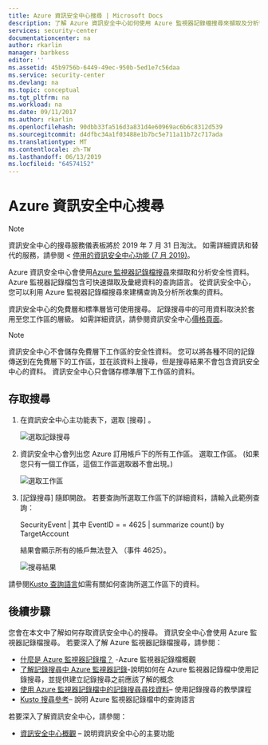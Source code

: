 ```yaml
---
title: Azure 資訊安全中心搜尋 | Microsoft Docs
description: 了解 Azure 資訊安全中心如何使用 Azure 監視器記錄檔搜尋來擷取及分析安全性資料。
services: security-center
documentationcenter: na
author: rkarlin
manager: barbkess
editor: ''
ms.assetid: 45b9756b-6449-49ec-950b-5ed1e7c56daa
ms.service: security-center
ms.devlang: na
ms.topic: conceptual
ms.tgt_pltfrm: na
ms.workload: na
ms.date: 09/11/2017
ms.author: rkarlin
ms.openlocfilehash: 90dbb33fa516d3a831d4e60969ac6b6c8312d539
ms.sourcegitcommit: d4dfbc34a1f03488e1b7bc5e711a11b72c717ada
ms.translationtype: MT
ms.contentlocale: zh-TW
ms.lasthandoff: 06/13/2019
ms.locfileid: "64574152"
---
```

# <a name="azure-security-center-search"></a>Azure 資訊安全中心搜尋

> [!NOTE]
> 資訊安全中心的搜尋服務儀表板將於 2019 年 7 月 31 日淘汰。 如需詳細資訊和替代的服務，請參閱 <<c0> [ 停用的資訊安全中心功能 (7 月 2019)](security-center-features-retirement-july2019.md#menu_search)。

Azure 資訊安全中心會使用[Azure 監視器記錄檔搜尋](../log-analytics/log-analytics-log-searches.md)來擷取和分析安全性資料。 Azure 監視器記錄檔包含可快速擷取及彙總資料的查詢語言。 從資訊安全中心，您可以利用 Azure 監視器記錄檔搜尋來建構查詢及分析所收集的資料。

資訊安全中心的免費層和標準層皆可使用搜尋。  記錄搜尋中的可用資料取決於套用至您工作區的層級。  如需詳細資訊，請參閱資訊安全中心[價格頁面](../security-center/security-center-pricing.md)。


> [!NOTE]
> 資訊安全中心不會儲存免費層下工作區的安全性資料。 您可以將各種不同的記錄傳送到在免費層下的工作區，並在該資料上搜尋，但是搜尋結果不會包含資訊安全中心的資料。 資訊安全中心只會儲存標準層下工作區的資料。
>
>

## <a name="access-search"></a>存取搜尋
1. 在資訊安全中心主功能表下，選取 [搜尋]  。

   ![選取記錄搜尋][1]

2. 資訊安全中心會列出您 Azure 訂用帳戶下的所有工作區。 選取工作區。 (如果您只有一個工作區，這個工作區選取器不會出現。)

   ![選取工作區][2]

3. [記錄搜尋]  隨即開啟。 若要查詢所選取工作區下的詳細資料，請輸入此範例查詢：

   SecurityEvent | 其中 EventID = = 4625 | summarize count() by TargetAccount

   結果會顯示所有的帳戶無法登入 （事件 4625）。

   ![搜尋結果][3]

請參閱[Kusto 查詢語言](../log-analytics/log-analytics-search-reference.md)如需有關如何查詢所選工作區下的資料。

## <a name="next-steps"></a>後續步驟
您會在本文中了解如何存取資訊安全中心的搜尋。 資訊安全中心會使用 Azure 監視器記錄檔搜尋。 若要深入了解 Azure 監視器記錄檔搜尋，請參閱：

- [什麼是 Azure 監視器記錄檔？](../log-analytics/log-analytics-overview.md) -Azure 監視器記錄檔概觀
- [了解記錄搜尋中 Azure 監視器記錄](../log-analytics/log-analytics-log-search-new.md)-說明如何在 Azure 監視器記錄檔中使用記錄搜尋，並提供建立記錄搜尋之前應該了解的概念
- [使用 Azure 監視器記錄檔中的記錄搜尋尋找資料](../log-analytics/log-analytics-log-searches.md)– 使用記錄搜尋的教學課程
- [Kusto 搜尋參考](../log-analytics/log-analytics-search-reference.md)– 說明 Azure 監視器記錄檔中的查詢語言

若要深入了解資訊安全中心，請參閱：

- [資訊安全中心概觀](security-center-intro.md) – 說明資訊安全中心的主要功能

<!--Image references-->
[1]: ./media/security-center-search/search.png
[2]: ./media/security-center-search/workspace-selector.png
[3]: ./media/security-center-search/log-search.png

